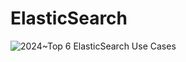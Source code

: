 # ElasticSearch

![2024~Top 6 ElasticSearch Use Cases](https://ngte-superbed.oss-cn-beijing.aliyuncs.com/uPic/KLnwVFjy2MlS.png)
